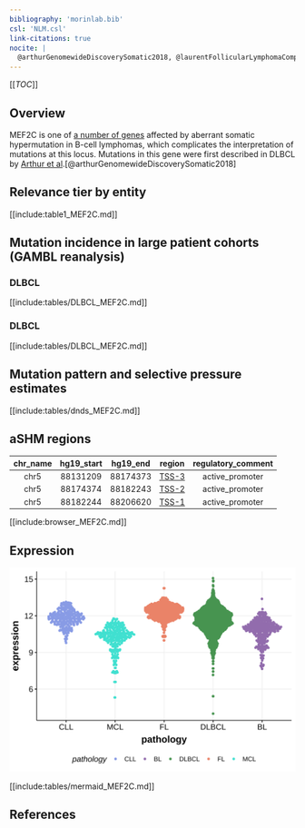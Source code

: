 ```yaml
---
bibliography: 'morinlab.bib'
csl: 'NLM.csl'
link-citations: true
nocite: |
  @arthurGenomewideDiscoverySomatic2018, @laurentFollicularLymphomaComprises2024
---
```

[[_TOC_]]

## Overview
MEF2C is one of [a number of genes](https://github.com/morinlab/LLMPP/wiki/ashm) affected by aberrant somatic hypermutation in B-cell lymphomas, which complicates the interpretation of mutations at this locus. 
Mutations in this gene were first described in DLBCL by [Arthur et al](papers/arthurGenomewideDiscoverySomatic2018.md).[@arthurGenomewideDiscoverySomatic2018]



## Relevance tier by entity

[[include:table1_MEF2C.md]]

## Mutation incidence in large patient cohorts (GAMBL reanalysis)

### DLBCL
[[include:tables/DLBCL_MEF2C.md]]

### DLBCL
[[include:tables/DLBCL_MEF2C.md]]


## Mutation pattern and selective pressure estimates

[[include:tables/dnds_MEF2C.md]]

## aSHM regions

|chr_name|hg19_start|hg19_end|region                                                                                     |regulatory_comment|
|:--------:|:----------:|:--------:|:-------------------------------------------------------------------------------------------:|:------------------:|
|chr5    |88131209  |88174373|[TSS-3](https://genome.ucsc.edu/s/rdmorin/GAMBL%20hg19?position=chr5%3A88131209%2D88174373)|active_promoter   |
|chr5    |88174374  |88182243|[TSS-2](https://genome.ucsc.edu/s/rdmorin/GAMBL%20hg19?position=chr5%3A88174374%2D88182243)|active_promoter   |
|chr5    |88182244  |88206620|[TSS-1](https://genome.ucsc.edu/s/rdmorin/GAMBL%20hg19?position=chr5%3A88182244%2D88206620)|active_promoter   |


[[include:browser_MEF2C.md]]

## Expression
![](images/gene_expression/MEF2C_by_pathology.svg)

[[include:tables/mermaid_MEF2C.md]]

## References

<!-- ORIGIN: arthurGenomewideDiscoverySomatic2018 -->
<!-- DLBCL: arthurGenomewideDiscoverySomatic2018 -->
